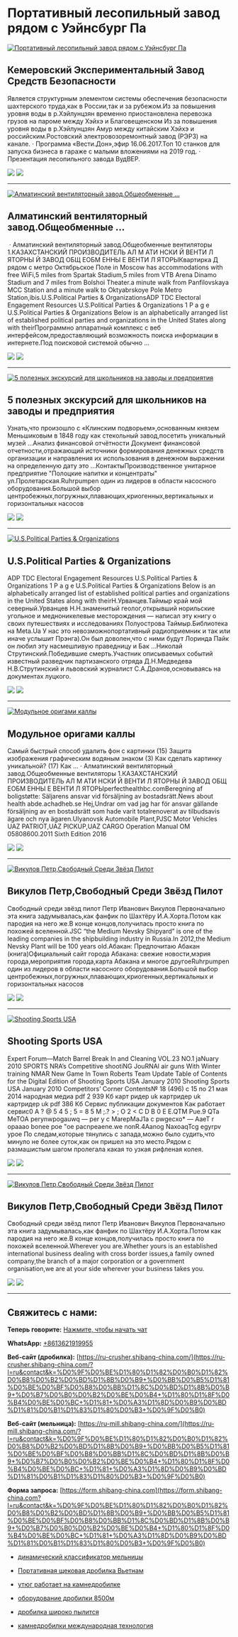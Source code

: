 # Портативный лесопильный завод рядом с Уэйнсбург Па

<a href="https://swt.shibang-china.com/?l=ru&img&k=%D0%9F%D0%BE%D1%80%D1%82%D0%B0%D1%82%D0%B8%D0%B2%D0%BD%D1%8B%D0%B9+%D0%BB%D0%B5%D1%81%D0%BE%D0%BF%D0%B8%D0%BB%D1%8C%D0%BD%D1%8B%D0%B9+%D0%B7%D0%B0%D0%B2%D0%BE%D0%B4+%D1%80%D1%8F%D0%B4%D0%BE%D0%BC+%D1%81+%D0%A3%D1%8D%D0%B9%D0%BD%D1%81%D0%B1%D1%83%D1%80%D0%B3+%D0%9F%D0%B0" target="_blank">![Портативный лесопильный завод рядом с Уэйнсбург Па](http://static.shibang-china.com/all-800x300/494.jpg)</a>

## Кемеровский Экспериментальный Завод Средств Безопасности
Является структурным элементом системы обеспечения безопасности шахтерского труда,как в России,так и за рубежом.Из за повышения уровня воды в р.Хэйлунцзян временно приостановлена перевозка грузов на пароме между Хэйхэ и Благовещенском Из за повышения уровня воды в р.Хэйлунцзян Амур между китайским Хэйхэ и российским.Ростовский электровозоремонтный завод (РЭРЗ) на канале.&nbsp;&#0183;&#32;Программа &#171;Вести.Дон&#187;,эфир 16.06.2017.Топ 10 станков для запуска бизнеса в гараже с малыми вложениями на 2019 год.&nbsp;&#0183;&#32;Презентация лесопильного завода ВудВЕР.


<a href="https://whatsapp.shibangsoft.com/WhatsApp.php" target="_blank" title="WhatsApp">![](http://static.shibang-china.com/icon/whatsapp.png)</a> <a href="https://swt.shibang-china.com/?l=ru&icon&k=%D0%9F%D0%BE%D1%80%D1%82%D0%B0%D1%82%D0%B8%D0%B2%D0%BD%D1%8B%D0%B9+%D0%BB%D0%B5%D1%81%D0%BE%D0%BF%D0%B8%D0%BB%D1%8C%D0%BD%D1%8B%D0%B9+%D0%B7%D0%B0%D0%B2%D0%BE%D0%B4+%D1%80%D1%8F%D0%B4%D0%BE%D0%BC+%D1%81+%D0%A3%D1%8D%D0%B9%D0%BD%D1%81%D0%B1%D1%83%D1%80%D0%B3+%D0%9F%D0%B0" target="_blank">![](http://static.shibang-china.com/icon/chat-ru.png)</a>

---

<a href="https://swt.shibang-china.com/?l=ru&img&k=%D0%9F%D0%BE%D1%80%D1%82%D0%B0%D1%82%D0%B8%D0%B2%D0%BD%D1%8B%D0%B9+%D0%BB%D0%B5%D1%81%D0%BE%D0%BF%D0%B8%D0%BB%D1%8C%D0%BD%D1%8B%D0%B9+%D0%B7%D0%B0%D0%B2%D0%BE%D0%B4+%D1%80%D1%8F%D0%B4%D0%BE%D0%BC+%D1%81+%D0%A3%D1%8D%D0%B9%D0%BD%D1%81%D0%B1%D1%83%D1%80%D0%B3+%D0%9F%D0%B0" target="_blank">![Алматинский вентиляторный завод.Общеобменные …](http://static.shibang-china.com/all-800x300/1159.jpg)</a>

## Алматинский вентиляторный завод.Общеобменные …
&nbsp;&#0183;&#32;Алматинский вентиляторный завод.Общеобменные вентиляторы 1.КАЗАХСТАНСКИЙ ПРОИЗВОДИТЕЛЬ АЛ М АТИ НСКИ Й ВЕНТИ Л ЯТОРНЫ Й ЗАВОД ОБЩ ЕОБМ ЕННЫ Е ВЕНТИ Л ЯТОРЫКвартирка Д рядом с метро Октябрьское Поле in Moscow has accommodations with free WiFi,5 miles from Spartak Stadium,5 miles from VTB Arena Dinamo Stadium and 7 miles from Bolshoi Theater.a minute walk from Panfilovskaya MCC Station and a minute walk to Oktyabrskoye Pole Metro Station,ibis.U.S.Political Parties &amp; OrganizationsADP TDC Electoral Engagement Resources U.S.Political Parties &amp; Organizations 1 P a g e U.S.Political Parties &amp; Organizations Below is an alphabetically arranged list of established political parties and organizations in the United States along with theirПрограммно аппаратный комплекс с веб интерфейсом,предоставляющий возможность поиска информации в интернете.Под поисковой системой обычно …


<a href="https://whatsapp.shibangsoft.com/WhatsApp.php" target="_blank" title="WhatsApp">![](http://static.shibang-china.com/icon/whatsapp.png)</a> <a href="https://swt.shibang-china.com/?l=ru&icon&k=%D0%9F%D0%BE%D1%80%D1%82%D0%B0%D1%82%D0%B8%D0%B2%D0%BD%D1%8B%D0%B9+%D0%BB%D0%B5%D1%81%D0%BE%D0%BF%D0%B8%D0%BB%D1%8C%D0%BD%D1%8B%D0%B9+%D0%B7%D0%B0%D0%B2%D0%BE%D0%B4+%D1%80%D1%8F%D0%B4%D0%BE%D0%BC+%D1%81+%D0%A3%D1%8D%D0%B9%D0%BD%D1%81%D0%B1%D1%83%D1%80%D0%B3+%D0%9F%D0%B0" target="_blank">![](http://static.shibang-china.com/icon/chat-ru.png)</a>

---

<a href="https://swt.shibang-china.com/?l=ru&img&k=%D0%9F%D0%BE%D1%80%D1%82%D0%B0%D1%82%D0%B8%D0%B2%D0%BD%D1%8B%D0%B9+%D0%BB%D0%B5%D1%81%D0%BE%D0%BF%D0%B8%D0%BB%D1%8C%D0%BD%D1%8B%D0%B9+%D0%B7%D0%B0%D0%B2%D0%BE%D0%B4+%D1%80%D1%8F%D0%B4%D0%BE%D0%BC+%D1%81+%D0%A3%D1%8D%D0%B9%D0%BD%D1%81%D0%B1%D1%83%D1%80%D0%B3+%D0%9F%D0%B0" target="_blank">![5 полезных экскурсий для школьников на заводы и предприятия](http://static.shibang-china.com/all-800x300/1319.jpg)</a>

## 5 полезных экскурсий для школьников на заводы и предприятия
Узнать,что произошло с &#171;Клинским подворьем&#187;,основанным князем Меньшиковым в 1848 году как стекольный завод,посетить уникальный музей …Анализ финансовой отчётности Документ финансовой отчетности,отражающий источники формирования денежных средств организации и направления их использования в денежном выражении на определенную дату это …КонтактыПроизводственное унитарное предприятие &quot;Полоцкие напитки и концентраты&quot; ул.Пролетарская.Ruhrpumpen один из лидеров в области насосного оборудования.Большой выбор центробежных,погружных,плавающих,криогенных,вертикальных и горизонтальных насосов


<a href="https://whatsapp.shibangsoft.com/WhatsApp.php" target="_blank" title="WhatsApp">![](http://static.shibang-china.com/icon/whatsapp.png)</a> <a href="https://swt.shibang-china.com/?l=ru&icon&k=%D0%9F%D0%BE%D1%80%D1%82%D0%B0%D1%82%D0%B8%D0%B2%D0%BD%D1%8B%D0%B9+%D0%BB%D0%B5%D1%81%D0%BE%D0%BF%D0%B8%D0%BB%D1%8C%D0%BD%D1%8B%D0%B9+%D0%B7%D0%B0%D0%B2%D0%BE%D0%B4+%D1%80%D1%8F%D0%B4%D0%BE%D0%BC+%D1%81+%D0%A3%D1%8D%D0%B9%D0%BD%D1%81%D0%B1%D1%83%D1%80%D0%B3+%D0%9F%D0%B0" target="_blank">![](http://static.shibang-china.com/icon/chat-ru.png)</a>

---

<a href="https://swt.shibang-china.com/?l=ru&img&k=%D0%9F%D0%BE%D1%80%D1%82%D0%B0%D1%82%D0%B8%D0%B2%D0%BD%D1%8B%D0%B9+%D0%BB%D0%B5%D1%81%D0%BE%D0%BF%D0%B8%D0%BB%D1%8C%D0%BD%D1%8B%D0%B9+%D0%B7%D0%B0%D0%B2%D0%BE%D0%B4+%D1%80%D1%8F%D0%B4%D0%BE%D0%BC+%D1%81+%D0%A3%D1%8D%D0%B9%D0%BD%D1%81%D0%B1%D1%83%D1%80%D0%B3+%D0%9F%D0%B0" target="_blank">![U.S.Political Parties &amp; Organizations](http://static.shibang-china.com/all-800x300/597.jpg)</a>

## U.S.Political Parties &amp; Organizations
ADP TDC Electoral Engagement Resources U.S.Political Parties &amp; Organizations 1 P a g e U.S.Political Parties &amp; Organizations Below is an alphabetically arranged list of established political parties and organizations in the United States along with theirН.Урванцев.Таймыр край мой северный.Урванцев Н.Н.знаменитый геолог,открывший норильские угольное и медноникелевые месторождения — написал эту книгу о своих путешествиях и исследованиях Полуострова Таймыр.Библиотека на Meta.Ua У нас это невозможнопортативный радиоприемник и так или иначе услышит Прэнга).Он был доволен,что с ними будут Лоринда Пайк он любил эту насмешливую праведницу и Бак …Николай Струтинский.Победившие смерть.Участник описываемых событий известный разведчик партизанского отряда Д.Н.Медведева Н.В.Струтинский и львовский журналист С.А.Дранов,основываясь на документах луцкого.


<a href="https://whatsapp.shibangsoft.com/WhatsApp.php" target="_blank" title="WhatsApp">![](http://static.shibang-china.com/icon/whatsapp.png)</a> <a href="https://swt.shibang-china.com/?l=ru&icon&k=%D0%9F%D0%BE%D1%80%D1%82%D0%B0%D1%82%D0%B8%D0%B2%D0%BD%D1%8B%D0%B9+%D0%BB%D0%B5%D1%81%D0%BE%D0%BF%D0%B8%D0%BB%D1%8C%D0%BD%D1%8B%D0%B9+%D0%B7%D0%B0%D0%B2%D0%BE%D0%B4+%D1%80%D1%8F%D0%B4%D0%BE%D0%BC+%D1%81+%D0%A3%D1%8D%D0%B9%D0%BD%D1%81%D0%B1%D1%83%D1%80%D0%B3+%D0%9F%D0%B0" target="_blank">![](http://static.shibang-china.com/icon/chat-ru.png)</a>

---

<a href="https://swt.shibang-china.com/?l=ru&img&k=%D0%9F%D0%BE%D1%80%D1%82%D0%B0%D1%82%D0%B8%D0%B2%D0%BD%D1%8B%D0%B9+%D0%BB%D0%B5%D1%81%D0%BE%D0%BF%D0%B8%D0%BB%D1%8C%D0%BD%D1%8B%D0%B9+%D0%B7%D0%B0%D0%B2%D0%BE%D0%B4+%D1%80%D1%8F%D0%B4%D0%BE%D0%BC+%D1%81+%D0%A3%D1%8D%D0%B9%D0%BD%D1%81%D0%B1%D1%83%D1%80%D0%B3+%D0%9F%D0%B0" target="_blank">![Модульное оригами каллы](http://static.shibang-china.com/all-800x300/119.jpg)</a>

## Модульное оригами каллы
Самый быстрый способ удалить фон с картинки (15) Защита изображения графическим водяным знаком (3) Как сделать картинку уникальной? (17) Как …&nbsp;&#0183;&#32;Алматинский вентиляторный завод.Общеобменные вентиляторы 1.КАЗАХСТАНСКИЙ ПРОИЗВОДИТЕЛЬ АЛ М АТИ НСКИ Й ВЕНТИ Л ЯТОРНЫ Й ЗАВОД ОБЩ ЕОБМ ЕННЫ Е ВЕНТИ Л ЯТОРЫperfecthealthbc.comBeregning af boligst&#248;tte: S&#228;ljarens ansvar vid f&#246;rs&#228;ljning av bostadsr&#228;tt.News about health abde.achadheb.se Hej,Undrar om vad jag har f&#246;r ansvar g&#228;llande f&#246;rs&#228;ljning av en bostadsr&#228;tt som hade varit totalrenoverat av tilbudsavis &#228;gare och nya &#228;garen.Ulyanovsk Automobile Plant,PJSC Motor Vehicles UAZ PATRIOT,UAZ PICKUP,UAZ CARGO Operation Manual OM 05808600.2011 Sixth Edition 2016


<a href="https://whatsapp.shibangsoft.com/WhatsApp.php" target="_blank" title="WhatsApp">![](http://static.shibang-china.com/icon/whatsapp.png)</a> <a href="https://swt.shibang-china.com/?l=ru&icon&k=%D0%9F%D0%BE%D1%80%D1%82%D0%B0%D1%82%D0%B8%D0%B2%D0%BD%D1%8B%D0%B9+%D0%BB%D0%B5%D1%81%D0%BE%D0%BF%D0%B8%D0%BB%D1%8C%D0%BD%D1%8B%D0%B9+%D0%B7%D0%B0%D0%B2%D0%BE%D0%B4+%D1%80%D1%8F%D0%B4%D0%BE%D0%BC+%D1%81+%D0%A3%D1%8D%D0%B9%D0%BD%D1%81%D0%B1%D1%83%D1%80%D0%B3+%D0%9F%D0%B0" target="_blank">![](http://static.shibang-china.com/icon/chat-ru.png)</a>

---

<a href="https://swt.shibang-china.com/?l=ru&img&k=%D0%9F%D0%BE%D1%80%D1%82%D0%B0%D1%82%D0%B8%D0%B2%D0%BD%D1%8B%D0%B9+%D0%BB%D0%B5%D1%81%D0%BE%D0%BF%D0%B8%D0%BB%D1%8C%D0%BD%D1%8B%D0%B9+%D0%B7%D0%B0%D0%B2%D0%BE%D0%B4+%D1%80%D1%8F%D0%B4%D0%BE%D0%BC+%D1%81+%D0%A3%D1%8D%D0%B9%D0%BD%D1%81%D0%B1%D1%83%D1%80%D0%B3+%D0%9F%D0%B0" target="_blank">![Викулов Петр,Свободный Среди Звёзд Пилот](http://static.shibang-china.com/all-800x300/28.jpg)</a>

## Викулов Петр,Свободный Среди Звёзд Пилот
Свободный среди звёзд пилот Петр Иванович Викулов Первоначально эта книга задумывалась,как фанфик по Шахтёру И.А.Хорта.Потом как пародия на него же.В конце концов,получилась просто книга по похожей вселенной.JSC “the Medium Nevsky Shipyard” is one of the leading companies in the shipbuilding industry in Russia.In 2012,the Medium Nevsky Plant will be 100 years old.Абакан: Предпочитаю Абакан (книга)Официальный сайт города Абакана: свежие новости,мэрия города,мероприятия города,карта Абакана и многое другоеRuhrpumpen один из лидеров в области насосного оборудования.Большой выбор центробежных,погружных,плавающих,криогенных,вертикальных и горизонтальных насосов


<a href="https://whatsapp.shibangsoft.com/WhatsApp.php" target="_blank" title="WhatsApp">![](http://static.shibang-china.com/icon/whatsapp.png)</a> <a href="https://swt.shibang-china.com/?l=ru&icon&k=%D0%9F%D0%BE%D1%80%D1%82%D0%B0%D1%82%D0%B8%D0%B2%D0%BD%D1%8B%D0%B9+%D0%BB%D0%B5%D1%81%D0%BE%D0%BF%D0%B8%D0%BB%D1%8C%D0%BD%D1%8B%D0%B9+%D0%B7%D0%B0%D0%B2%D0%BE%D0%B4+%D1%80%D1%8F%D0%B4%D0%BE%D0%BC+%D1%81+%D0%A3%D1%8D%D0%B9%D0%BD%D1%81%D0%B1%D1%83%D1%80%D0%B3+%D0%9F%D0%B0" target="_blank">![](http://static.shibang-china.com/icon/chat-ru.png)</a>

---

<a href="https://swt.shibang-china.com/?l=ru&img&k=%D0%9F%D0%BE%D1%80%D1%82%D0%B0%D1%82%D0%B8%D0%B2%D0%BD%D1%8B%D0%B9+%D0%BB%D0%B5%D1%81%D0%BE%D0%BF%D0%B8%D0%BB%D1%8C%D0%BD%D1%8B%D0%B9+%D0%B7%D0%B0%D0%B2%D0%BE%D0%B4+%D1%80%D1%8F%D0%B4%D0%BE%D0%BC+%D1%81+%D0%A3%D1%8D%D0%B9%D0%BD%D1%81%D0%B1%D1%83%D1%80%D0%B3+%D0%9F%D0%B0" target="_blank">![Shooting Sports USA](http://static.shibang-china.com/all-800x300/834.jpg)</a>

## Shooting Sports USA
Expert Forum—Match Barrel Break In and Cleaning VOL.23 NO.1 jaNuary 2010 SPORTS NRA’s Competitive shootiNG JouRNAl air guns With Winter training NMAR New Game In Town Roberts Team Update Table of Contents for the Digital Edition of Shooting Sports USA January 2010 Shooting Sports USA January 2010 Competitors’ Corner Contents№ 18 (496) с 15 по 21 мая 2014 народная медиа pdf 2 939 Кб карт ридер uk картридер uk картридер uk pdf 386 Кб Сервис публикации документов Как работает сервис0 A ? @ 5 4 5 ; 5 = 8 5 M ;.? &gt; ; O 2 &lt; C D B 0 E E.QTM Pue.9 QTa MeTOA perynwpogauwq — per y c MarepMaJ1a c pwgecxo* — AaeT r opaaao bonee poe &quot;oe pacnpeaene.we nonR.4Aanog NaxoaqTcg egyrpv ypoe По следам,которые тянулись с запада,можно было судить,что минуло не более суток,как он пришел на это место.Рядом с размашистым шагом пролегала какая то узкая рифленая колея.


<a href="https://whatsapp.shibangsoft.com/WhatsApp.php" target="_blank" title="WhatsApp">![](http://static.shibang-china.com/icon/whatsapp.png)</a> <a href="https://swt.shibang-china.com/?l=ru&icon&k=%D0%9F%D0%BE%D1%80%D1%82%D0%B0%D1%82%D0%B8%D0%B2%D0%BD%D1%8B%D0%B9+%D0%BB%D0%B5%D1%81%D0%BE%D0%BF%D0%B8%D0%BB%D1%8C%D0%BD%D1%8B%D0%B9+%D0%B7%D0%B0%D0%B2%D0%BE%D0%B4+%D1%80%D1%8F%D0%B4%D0%BE%D0%BC+%D1%81+%D0%A3%D1%8D%D0%B9%D0%BD%D1%81%D0%B1%D1%83%D1%80%D0%B3+%D0%9F%D0%B0" target="_blank">![](http://static.shibang-china.com/icon/chat-ru.png)</a>

---

<a href="https://swt.shibang-china.com/?l=ru&img&k=%D0%9F%D0%BE%D1%80%D1%82%D0%B0%D1%82%D0%B8%D0%B2%D0%BD%D1%8B%D0%B9+%D0%BB%D0%B5%D1%81%D0%BE%D0%BF%D0%B8%D0%BB%D1%8C%D0%BD%D1%8B%D0%B9+%D0%B7%D0%B0%D0%B2%D0%BE%D0%B4+%D1%80%D1%8F%D0%B4%D0%BE%D0%BC+%D1%81+%D0%A3%D1%8D%D0%B9%D0%BD%D1%81%D0%B1%D1%83%D1%80%D0%B3+%D0%9F%D0%B0" target="_blank">![Викулов Петр,Свободный Среди Звёзд Пилот](http://static.shibang-china.com/all-800x300/794.jpg)</a>

## Викулов Петр,Свободный Среди Звёзд Пилот
Свободный среди звёзд пилот Петр Иванович Викулов Первоначально эта книга задумывалась,как фанфик по Шахтёру И.А.Хорта.Потом как пародия на него же.В конце концов,получилась просто книга по похожей вселенной.Wherever you are.Whether yours is an established international business dealing with cross border issues,a family owned company,the branch of a major corporation or a government organisation,we are at your side wherever your business takes you.

<a href="https://whatsapp.shibangsoft.com/WhatsApp.php" target="_blank" title="WhatsApp">![](http://static.shibang-china.com/icon/whatsapp.png)</a> <a href="https://swt.shibang-china.com/?l=ru&icon&k=%D0%9F%D0%BE%D1%80%D1%82%D0%B0%D1%82%D0%B8%D0%B2%D0%BD%D1%8B%D0%B9+%D0%BB%D0%B5%D1%81%D0%BE%D0%BF%D0%B8%D0%BB%D1%8C%D0%BD%D1%8B%D0%B9+%D0%B7%D0%B0%D0%B2%D0%BE%D0%B4+%D1%80%D1%8F%D0%B4%D0%BE%D0%BC+%D1%81+%D0%A3%D1%8D%D0%B9%D0%BD%D1%81%D0%B1%D1%83%D1%80%D0%B3+%D0%9F%D0%B0" target="_blank">![](http://static.shibang-china.com/icon/chat-ru.png)</a>

---
## Свяжитесь с нами:

**Теперь говорите:** [Нажмите, чтобы начать чат](https://swt.shibang-china.com?l=ru&contact&k=%D0%9F%D0%BE%D1%80%D1%82%D0%B0%D1%82%D0%B8%D0%B2%D0%BD%D1%8B%D0%B9+%D0%BB%D0%B5%D1%81%D0%BE%D0%BF%D0%B8%D0%BB%D1%8C%D0%BD%D1%8B%D0%B9+%D0%B7%D0%B0%D0%B2%D0%BE%D0%B4+%D1%80%D1%8F%D0%B4%D0%BE%D0%BC+%D1%81+%D0%A3%D1%8D%D0%B9%D0%BD%D1%81%D0%B1%D1%83%D1%80%D0%B3+%D0%9F%D0%B0)

**WhatsApp:**  [+8613621919955](https://whatsapp.shibangsoft.com/WhatsApp.php)

**Веб-сайт (дробилка):** [https://ru-crusher.shibang-china.com/](https://ru-crusher.shibang-china.com/?l=ru&contact&k=%D0%9F%D0%BE%D1%80%D1%82%D0%B0%D1%82%D0%B8%D0%B2%D0%BD%D1%8B%D0%B9+%D0%BB%D0%B5%D1%81%D0%BE%D0%BF%D0%B8%D0%BB%D1%8C%D0%BD%D1%8B%D0%B9+%D0%B7%D0%B0%D0%B2%D0%BE%D0%B4+%D1%80%D1%8F%D0%B4%D0%BE%D0%BC+%D1%81+%D0%A3%D1%8D%D0%B9%D0%BD%D1%81%D0%B1%D1%83%D1%80%D0%B3+%D0%9F%D0%B0)

**Веб-сайт (мельница):** [https://ru-mill.shibang-china.com/](https://ru-mill.shibang-china.com/?l=ru&contact&k=%D0%9F%D0%BE%D1%80%D1%82%D0%B0%D1%82%D0%B8%D0%B2%D0%BD%D1%8B%D0%B9+%D0%BB%D0%B5%D1%81%D0%BE%D0%BF%D0%B8%D0%BB%D1%8C%D0%BD%D1%8B%D0%B9+%D0%B7%D0%B0%D0%B2%D0%BE%D0%B4+%D1%80%D1%8F%D0%B4%D0%BE%D0%BC+%D1%81+%D0%A3%D1%8D%D0%B9%D0%BD%D1%81%D0%B1%D1%83%D1%80%D0%B3+%D0%9F%D0%B0)

**Форма запроса:** [https://form.shibang-china.com](https://form.shibang-china.com?l=ru&contact&k=%D0%9F%D0%BE%D1%80%D1%82%D0%B0%D1%82%D0%B8%D0%B2%D0%BD%D1%8B%D0%B9+%D0%BB%D0%B5%D1%81%D0%BE%D0%BF%D0%B8%D0%BB%D1%8C%D0%BD%D1%8B%D0%B9+%D0%B7%D0%B0%D0%B2%D0%BE%D0%B4+%D1%80%D1%8F%D0%B4%D0%BE%D0%BC+%D1%81+%D0%A3%D1%8D%D0%B9%D0%BD%D1%81%D0%B1%D1%83%D1%80%D0%B3+%D0%9F%D0%B0)

* [динамический классификатор мельницы](../123/%D0%B4%D0%B8%D0%BD%D0%B0%D0%BC%D0%B8%D1%87%D0%B5%D1%81%D0%BA%D0%B8%D0%B9%20%D0%BA%D0%BB%D0%B0%D1%81%D1%81%D0%B8%D1%84%D0%B8%D0%BA%D0%B0%D1%82%D0%BE%D1%80%20%D0%BC%D0%B5%D0%BB%D1%8C%D0%BD%D0%B8%D1%86%D1%8B.md)

* [Портативная щековая дробилка Вьетнам](../123/%D0%9F%D0%BE%D1%80%D1%82%D0%B0%D1%82%D0%B8%D0%B2%D0%BD%D0%B0%D1%8F%20%D1%89%D0%B5%D0%BA%D0%BE%D0%B2%D0%B0%D1%8F%20%D0%B4%D1%80%D0%BE%D0%B1%D0%B8%D0%BB%D0%BA%D0%B0%20%D0%92%D1%8C%D0%B5%D1%82%D0%BD%D0%B0%D0%BC.md)

* [утюг работает на камнедробилке](../124/%D1%83%D1%82%D1%8E%D0%B3%20%D1%80%D0%B0%D0%B1%D0%BE%D1%82%D0%B0%D0%B5%D1%82%20%D0%BD%D0%B0%20%D0%BA%D0%B0%D0%BC%D0%BD%D0%B5%D0%B4%D1%80%D0%BE%D0%B1%D0%B8%D0%BB%D0%BA%D0%B5.md)

* [оборудование дробилки 8500м](../121/%D0%BE%D0%B1%D0%BE%D1%80%D1%83%D0%B4%D0%BE%D0%B2%D0%B0%D0%BD%D0%B8%D0%B5%20%D0%B4%D1%80%D0%BE%D0%B1%D0%B8%D0%BB%D0%BA%D0%B8%208500%D0%BC.md)

* [дробилка широко пылится](../122/%D0%B4%D1%80%D0%BE%D0%B1%D0%B8%D0%BB%D0%BA%D0%B0%20%D1%88%D0%B8%D1%80%D0%BE%D0%BA%D0%BE%20%D0%BF%D1%8B%D0%BB%D0%B8%D1%82%D1%81%D1%8F.md)

* [камнедробилки международная технология](../122/%D0%BA%D0%B0%D0%BC%D0%BD%D0%B5%D0%B4%D1%80%D0%BE%D0%B1%D0%B8%D0%BB%D0%BA%D0%B8%20%D0%BC%D0%B5%D0%B6%D0%B4%D1%83%D0%BD%D0%B0%D1%80%D0%BE%D0%B4%D0%BD%D0%B0%D1%8F%20%D1%82%D0%B5%D1%85%D0%BD%D0%BE%D0%BB%D0%BE%D0%B3%D0%B8%D1%8F.md)